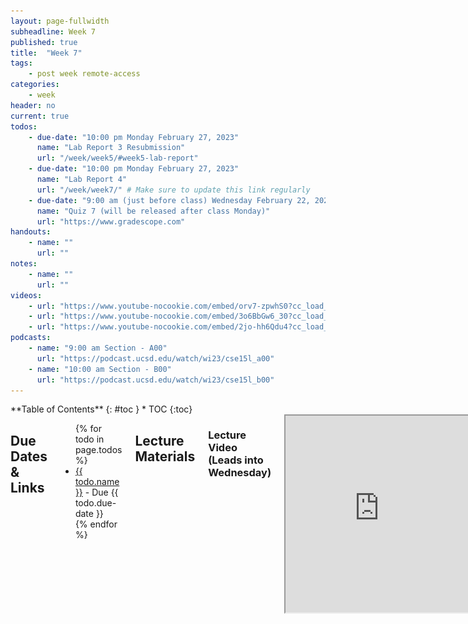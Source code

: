 ```yaml
---
layout: page-fullwidth
subheadline: Week 7
published: true
title:  "Week 7"
tags:
    - post week remote-access
categories:
    - week
header: no
current: true
todos:
    - due-date: "10:00 pm Monday February 27, 2023"
      name: "Lab Report 3 Resubmission"
      url: "/week/week5/#week5-lab-report"
    - due-date: "10:00 pm Monday February 27, 2023"
      name: "Lab Report 4"
      url: "/week/week7/" # Make sure to update this link regularly
    - due-date: "9:00 am (just before class) Wednesday February 22, 2023"
      name: "Quiz 7 (will be released after class Monday)"
      url: "https://www.gradescope.com"
handouts:
    - name: ""
      url: ""
notes:
    - name: ""
      url: ""
videos:
    - url: "https://www.youtube-nocookie.com/embed/orv7-zpwhS0?cc_load_policy=1"
    - url: "https://www.youtube-nocookie.com/embed/3o6BbGw6_30?cc_load_policy=1"
    - url: "https://www.youtube-nocookie.com/embed/2jo-hh6Qdu4?cc_load_policy=1"
podcasts:
    - name: "9:00 am Section - A00"
      url: "https://podcast.ucsd.edu/watch/wi23/cse15l_a00"
    - name: "10:00 am Section - B00"
      url: "https://podcast.ucsd.edu/watch/wi23/cse15l_b00"
---
```


<div class="row">
<div class="medium-4 medium-push-8 columns" markdown="1">
<div class="panel radius fixed-toc"  data-options="sticky_on:large" markdown="1">
**Table of Contents**
{: #toc }
*  TOC
{:toc}
</div>
</div><!-- /.medium-4.columns -->

<div class="medium-8 medium-pull-4 columns" markdown="1">

## Due Dates & Links

<ul>
{% for todo in page.todos %}
<li><a href="{{ todo.url }}">{{ todo.name }}</a> - Due {{ todo.due-date }}</li>
{% endfor %}
</ul>

## Lecture Materials
<!-- <ul>
{% for handout in page.handouts %}
<li><a href="{{handout.url}}">{{handout.name}}</a></li>
{% endfor %}
</ul> -->

### Lecture Video (Leads into Wednesday)
<iframe src="https://drive.google.com/file/d/1Dlxi5vlfHKRu5v3Vwr7OMbZuINohMn1q/preview" width="560" height="315" allow="accelerometer; autoplay; clipboard-write; encrypted-media; gyroscope; picture-in-picture; web-share" allowfullscreen></iframe>

### Video Shorts

{% for video in page.videos %}
<iframe width="560" height="315" src="{{video.url}}" title="YouTube video player" frameborder="0" allow="accelerometer; autoplay; clipboard-write; encrypted-media; gyroscope; picture-in-picture; web-share" allowfullscreen></iframe> 
{% endfor %}

<!-- ### In-class notes
{% for note in page.notes %}
<a href="{{ note.url }}">{{ note.name }}</a>
<iframe src="{{ note.url }}/preview" width="640" height="480" allow="autoplay"></iframe>
{% endfor %} -->

### Links to Podcast
**Note:** Links will require you to log in as a UCSD student
<ul>
{% for link in page.podcasts %} 
<li><a href="{{link.url}}">{{link.name}}</a></li>
{% endfor %}
</ul>

## Lab Tasks 

---

# CLDQ – CSE Labs "Done Quick"

## Introduction
---
There are many things we can do to speed up working with the command line, making it more efficient and easy to use. In this lab, you’re going to learn how to customize your settings to make your life as easy as possible. Then, you will compete in small teams against your peers to see who can accomplish the given command line tasks most efficiently - and maybe pick up some winners’ tricks along the way.

## Challenge Tasks
---
These are the tasks you will be timing yourself on. As setup, Make a fork of <insert repo here> on your Github account, so it starts as an exact copy of our repository. Before timing yourself again, make sure to delete and re-fork the repository so you’re starting from a clean state.

1. Log into ieng6
2. Fork and then clone the repository from your Github account
3. Run the tests, demonstrating that they fail
4. Edit the code file to fix the failing test
5. Run the tests, demonstrating that they now succeed
6. Commit and push the resulting change to your Github account

## xBaseline
---
Before you potentially race against others, you are going to see how much you can improve your own time. So, before you make any changes, take a baseline measurement of performing the tasks above by timing yourself (on your phone, or in a browser). 

**Write down in notes:** What was your baseline time? Did your lab partner have a faster baseline than you? If so, do they have any tips to help you get started on boosting your efficiency?

## Speed Up
---
Now, you will explore various ways that you can speed up your work. Try all the steps below, and find out what works best (and what doesn’t work) for you!

### Generating SSH Keys for ieng6
---
- In your local terminal, run `ssh-keygen`
- Keep entering `<Enter>` until you see your key's randomart image.
  - Note the path where the public key is saved (underlined below). 
  - ![Image](../../images/ssh_keygen.png)
- Now, log into your remote course specific account
- Type `mkdir .ssh` to the terminal
- Logout of your remote account
- Now, we want to copy the public SSH key you created onto your remote account, specifically inside the `.ssh` directory you just created.
- Scroll up a bit to where you were creating the SSH key, find the line where it says: `Your public key has been saved in: <path to your public SSH key>`, copy the path.
- Next, type `scp <path to your public SSH key> cs15lwi23__@ieng6.ucsd.edu:~/.ssh/authorized_keys`
  - Enter password when prompted
- Try log onto your remote account again, you shouldn’t be prompted for a password anymore

### Generating SSH Keys for GitHub
---
You can access and write data in repositories on GitHub.com using SSH. When you connect via SSH, you authenticate using a private key file on your local machine, which in our case will be the ieng6 machine. 

Create a private SSH key file in ieng6:
- Login to ieng6 using your account credentials
- Run the command: `$ ssh-keygen`
- When asked to save the key, press ‘Enter’ to save to - the default location.
- When prompted for a paraphrase, press ‘Enter’ to save - without a password.

Adding a new SSH key to your account:
- Copy the SSH public key generated above to your clipboard using cat like below:
  - `$ cat <path of your ssh key .pub file>`
- Open your github account on the browser.
- In the upper right corner, click on your profile photo, then click **Settings**.
- In the “Access” section of the sidebar, click **SSH and GPG keys**.
- Click **New SSH key** or **Add SSH key** under the “SSH keys” section.
- Add a “Title” to your key (ex: <Your Name>’s ieng6 machine).
- Select the “Key Type” to be an Authentication Key
- Copy your public key from the output of the cat command and paste it into the “Key” field
- Click **Add SSH key**.
- If prompted, confirm access to your account on Github.

Go back to the ieng6 terminal and:	
- Run the following command to add Github.com as a recognized host: 
  - `$ ssh-keyscan -t rsa github.com >> ~/.ssh/known_hosts`
- Check your connection by running the following command: 
  - `$ ssh -T git@github.com`

Now we have an SSH key which can be used to authenticate to GitHub! Clone the repository for this lab ***using the command line*** with the following command: 
  - `$ git clone git@github.com:ucsd-cse15l-w23/lab7.git `
    - You might notice the URL we used to clone looks different from the ones we've used so far! This is because since we have set up an SSH key, we need to use the URL specified for SSH rather than HTTPS! (Make sure the SSH tab is checked as seen below.)
    - ![Image](../../images/clone_with_ssh.png)

If the SSH key setup was completed correctly, the repository should now clone successfully!

### Git Configuration
---
### Auto Completion

1. Using Bash History (up/down arrows)
    - You can use the “up” and “down” arrows to go through the history of commands you have executed, it makes executing the same command much easier!

2. Using Tab
    - You can use the Tab key to speed up typing commands in the command line in the following ways:
      - Start typing the first few letters of a command (or part of a command, like a file name). Pressing tab once will autofill the rest of the line up to the point where there are multiple potential possibilities. If you press tab a second time, it will show you all of the possibilities for what it could autocomplete to. 

3. Keyboard Shortcuts
    - More details at: https://www.redhat.com/sysadmin/shortcuts-command-line-navigation
    - Have you had a time where you mistyped one of the commands and had to backspace all the way back to fix the problem? There’s a better way!
      - Ctrl-U deletes everything from the current cursor position to the beginning of the line
      - Ctrl-K deletes everything from the current cursor position to the end of the line
      - Ctrl-A goes back to the beginning of the line
      - Ctrl-E goes to the end of the line
      - Ctrl-W deletes the last word
      - Alt-Left/Alt-Right (Windows) or Option-Left/Option-Right (Mac) to move by word
      - Click the “left” or “right” arrow to go to the left/right end of any selection!

4. Quick Copy/Paste
    - Use these keyboard shortcuts to highlight text quicker:
      - Double click – selects an entire word
      - Triple click - selects an entire paragraph
      - `Alt+Shift-Left/Alt+Shift-Right` (Windows) or `Option+Shift-Left/Option+Shift-Right` (Mac) -  select multiple words

    - On Mac: 
      - `Ctrl-C` to copy
      - `Ctrl-V` to paste

    - On Windows: 
      - `Ctrl-C` to copy
      - `Ctrl-V` to paste
      - Right click to paste in Windows terminal

## New PR!
--- 
Now that you’re all set with your preferences, time yourself again doing the same tasks.

**Write down in notes:** How much were you able to improve from your baseline?

## The Tournament
---
Now, it’s time to race your peers in small groups! By the end of lab, only one lab group will come out on top.

![Image](../../images/tournament_hierarchy.jpg)

### Find Your Group's Champion
---
*Within* your group, anyone who wants to be a contestant in the CLDQ championship should have an initial race.

Have someone start a timer and say “go” (make sure you have a fresh fork, etc, before starting!)

Whoever goes fastest in your group will be the representative of your group in the Aisle stage.

There are 20 total minutes for this stage. After you select the representative, the *whole group* should work together to think of ways to speed up their process. All members should help the representative to prepare for the competition. Look at their preferences, and make any suggestions that you think could speed them up even more (make sure to have them try, first). 

**Write down in notes:** Who was the representative of your team to compete in the first round? Did you make any last minute changes to their settings before the race?

### Aisle Round
---
Your tutor will give you the signal to start the clock! Race against the lab group next to you, or if your group has a bye, go watch another race and see if you can pick up anything your team could use in the next round.

Then, after you have the winner, the *whole aisle* should work together to suggest improvements for the final round

### Final Race
---
Once again, you have **10 minutes** to make your choice for your representative to compete in the final race, and make any final adjustments to your strategy.

Then, wait for the tutor to start the clock!

### Reflect
---
What’s something you learned from one of the contestants outside of your group?
